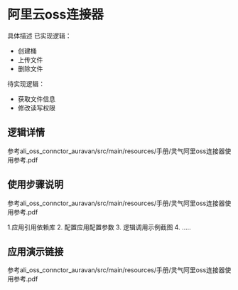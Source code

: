 
# 阿里云oss连接器

具体描述
已实现逻辑：
- 创建桶
- 上传文件
- 删除文件

待实现逻辑：
- 获取文件信息
- 修改读写权限
## 逻辑详情
参考ali_oss_connctor_auravan/src/main/resources/手册/灵气阿里oss连接器使用参考.pdf
## 使用步骤说明
参考ali_oss_connctor_auravan/src/main/resources/手册/灵气阿里oss连接器使用参考.pdf

1.应用引用依赖库
2. 配置应用配置参数
3. 逻辑调用示例截图
4. .....

## 应用演示链接
参考ali_oss_connctor_auravan/src/main/resources/手册/灵气阿里oss连接器使用参考.pdf

